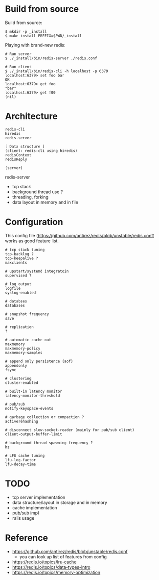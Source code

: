 <!--
{
  "title": "Redis",
  "date": "2017-04-21T16:32:41+09:00",
  "category": "",
  "tags": ["ops"],
  "draft": true
}
-->

# Build from source

Build from source:

```
$ mkdir -p _install
$ make install PREFIX=$PWD/_install
```

Playing with brand-new redis:

```
# Run server
$ ./_install/bin/redis-server ./redis.conf

# Run client
$ ./_install/bin/redis-cli -h localhost -p 6379
localhost:6379> set foo bar
OK
localhost:6379> get foo
"bar"
localhost:6379> get f00
(nil)
```


# Architecture

```
redis-cli
hiredis
redis-server

[ Data structure ]
(client: redis-cli using hiredis)
redisContext
redisReply

(server)
```

redis-server

- tcp stack
- background thread use ?
- threading, forking
- data layout in memory and in file


# Configuration

This config file (https://github.com/antirez/redis/blob/unstable/redis.conf) works as good feature list.

```
# tcp stack tuning
tcp-backlog ?
tcp-keepalive ?
maxclients

# upstart/systemd integratoin
supervised ?

# log output
logfile
syslog-enabled

# databses
databases

# snapshot frequency
save

# replication
?

# automatic cache out
maxmemory
maxmemory-policy
maxmemory-samples

# append only persistence (aof)
appendonly
fsync

# clustering
cluster-enabled

# built-in latency monitor
latency-monitor-threshold

# pub/sub
notify-keyspace-events

# garbage collection or compaction ?
activerehashing

# disconnect slow-socket-reader (mainly for pub/sub client)
client-output-buffer-limit

# background thread spawning frequency ?
hz

# LFU cache tuning
lfu-log-factor
lfu-decay-time
```


# TODO

- tcp server implementation
- data structure/layout in storage and in memory
- cache implementation
- pub/sub impl
- rails usage


# Reference

- https://github.com/antirez/redis/blob/unstable/redis.conf
  - you can look up list of features from config
- https://redis.io/topics/lru-cache
- https://redis.io/topics/data-types-intro  
- https://redis.io/topics/memory-optimization
